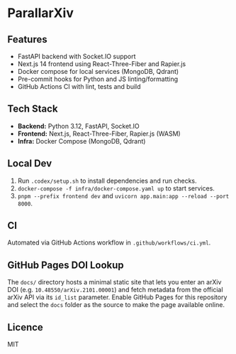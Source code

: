 # ParallarXiv

## Features

- FastAPI backend with Socket.IO support
- Next.js 14 frontend using React-Three-Fiber and Rapier.js
- Docker compose for local services (MongoDB, Qdrant)
- Pre-commit hooks for Python and JS linting/formatting
- GitHub Actions CI with lint, tests and build

## Tech Stack

- **Backend:** Python 3.12, FastAPI, Socket.IO
- **Frontend:** Next.js, React-Three-Fiber, Rapier.js (WASM)
- **Infra:** Docker Compose (MongoDB, Qdrant)

## Local Dev

1. Run `.codex/setup.sh` to install dependencies and run checks.
2. `docker-compose -f infra/docker-compose.yaml up` to start services.
3. `pnpm --prefix frontend dev` and `uvicorn app.main:app --reload --port 8000`.

## CI

Automated via GitHub Actions workflow in `.github/workflows/ci.yml`.

## GitHub Pages DOI Lookup

The `docs/` directory hosts a minimal static site that lets you enter an
arXiv DOI (e.g. `10.48550/arXiv.2101.00001`) and fetch metadata from the
official arXiv API via its `id_list` parameter. Enable GitHub Pages for this
repository and select the `docs` folder as the source to make the page
available online.

## Licence

MIT
